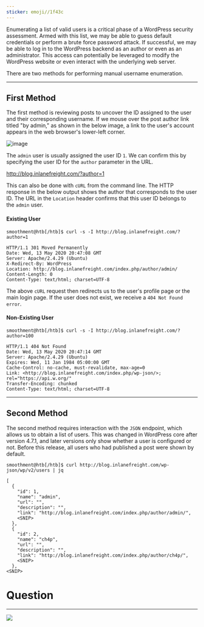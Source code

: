 ```yaml
---
sticker: emoji//1f43c
---
```

Enumerating a list of valid users is a critical phase of a WordPress security assessment. Armed with this list, we may be able to guess default credentials or perform a brute force password attack. If successful, we may be able to log in to the WordPress backend as an author or even as an administrator. This access can potentially be leveraged to modify the WordPress website or even interact with the underlying web server.

There are two methods for performing manual username enumeration.

---

## First Method

The first method is reviewing posts to uncover the ID assigned to the user and their corresponding username. If we mouse over the post author link titled "by admin," as shown in the below image, a link to the user's account appears in the web browser's lower-left corner.

![image](https://academy.hackthebox.com/storage/modules/17/by-admin.png)

The `admin` user is usually assigned the user ID `1`. We can confirm this by specifying the user ID for the `author` parameter in the URL.

http://blog.inlanefreight.com/?author=1

This can also be done with `cURL` from the command line. The HTTP response in the below output shows the author that corresponds to the user ID. The URL in the `Location` header confirms that this user ID belongs to the `admin` user.

#### Existing User


```shell-session
smoothment@htb[/htb]$ curl -s -I http://blog.inlanefreight.com/?author=1

HTTP/1.1 301 Moved Permanently
Date: Wed, 13 May 2020 20:47:08 GMT
Server: Apache/2.4.29 (Ubuntu)
X-Redirect-By: WordPress
Location: http://blog.inlanefreight.com/index.php/author/admin/
Content-Length: 0
Content-Type: text/html; charset=UTF-8
```

The above `cURL` request then redirects us to the user's profile page or the main login page. If the user does not exist, we receive a `404 Not Found error`.

#### Non-Existing User

```shell-session
smoothment@htb[/htb]$ curl -s -I http://blog.inlanefreight.com/?author=100

HTTP/1.1 404 Not Found
Date: Wed, 13 May 2020 20:47:14 GMT
Server: Apache/2.4.29 (Ubuntu)
Expires: Wed, 11 Jan 1984 05:00:00 GMT
Cache-Control: no-cache, must-revalidate, max-age=0
Link: <http://blog.inlanefreight.com/index.php/wp-json/>; rel="https://api.w.org/"
Transfer-Encoding: chunked
Content-Type: text/html; charset=UTF-8
```

---

## Second Method

The second method requires interaction with the `JSON` endpoint, which allows us to obtain a list of users. This was changed in WordPress core after version 4.7.1, and later versions only show whether a user is configured or not. Before this release, all users who had published a post were shown by default.

```shell-session
smoothment@htb[/htb]$ curl http://blog.inlanefreight.com/wp-json/wp/v2/users | jq

[
  {
    "id": 1,
    "name": "admin",
    "url": "",
    "description": "",
    "link": "http://blog.inlanefreight.com/index.php/author/admin/",
    <SNIP>
  },
  {
    "id": 2,
    "name": "ch4p",
    "url": "",
    "description": "",
    "link": "http://blog.inlanefreight.com/index.php/author/ch4p/",
    <SNIP>
  },
<SNIP>
```

# Question
---

![](gitbook/cybersecurity/images/Pasted%252520image%25252020250220132754.png)

